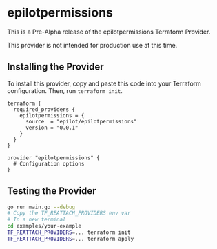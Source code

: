 # epilotpermissions

This is a Pre-Alpha release of the epilotpermissions Terraform Provider.

This provider is not intended for production use at this time.

## Installing the Provider

To install this provider, copy and paste this code into your Terraform configuration. Then, run `terraform init`.

```
terraform {
  required_providers {
    epilotpermissions = {
      source  = "epilot/epilotpermissions"
      version = "0.0.1"
    }
  }
}

provider "epilotpermissions" {
  # Configuration options
}
```

## Testing the Provider

```sh
go run main.go --debug
# Copy the TF_REATTACH_PROVIDERS env var
# In a new terminal
cd examples/your-example
TF_REATTACH_PROVIDERS=... terraform init
TF_REATTACH_PROVIDERS=... terraform apply
```